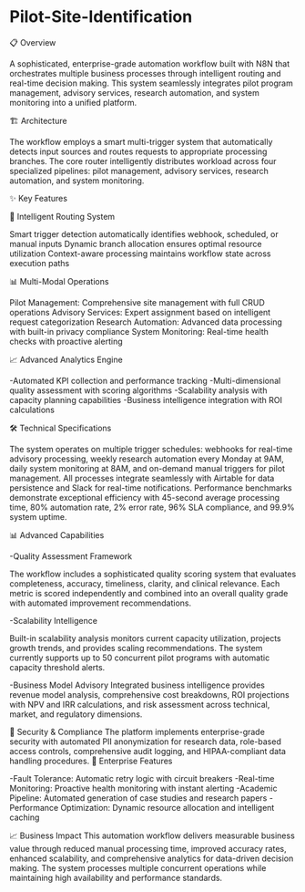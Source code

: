 # Pilot-Site-Identification
📋 Overview

A sophisticated, enterprise-grade automation workflow built with N8N that orchestrates multiple business processes through intelligent routing and real-time decision making. This system seamlessly integrates pilot program management, advisory services, research automation, and system monitoring into a unified platform.

🏗️ Architecture

The workflow employs a smart multi-trigger system that automatically detects input sources and routes requests to appropriate processing branches. The core router intelligently distributes workload across four specialized pipelines: pilot management, advisory services, research automation, and system monitoring.

✨ Key Features

🎯 Intelligent Routing System

Smart trigger detection automatically identifies webhook, scheduled, or manual inputs
Dynamic branch allocation ensures optimal resource utilization
Context-aware processing maintains workflow state across execution paths

📊 Multi-Modal Operations

Pilot Management: Comprehensive site management with full CRUD operations
Advisory Services: Expert assignment based on intelligent request categorization
Research Automation: Advanced data processing with built-in privacy compliance
System Monitoring: Real-time health checks with proactive alerting

📈 Advanced Analytics Engine

-Automated KPI collection and performance tracking
-Multi-dimensional quality assessment with scoring algorithms
-Scalability analysis with capacity planning capabilities
-Business intelligence integration with ROI calculations

🛠️ Technical Specifications

The system operates on multiple trigger schedules: webhooks for real-time advisory processing, weekly research automation every Monday at 9AM, daily system monitoring at 8AM, and on-demand manual triggers for pilot management. All processes integrate seamlessly with Airtable for data persistence and Slack for real-time notifications.
Performance benchmarks demonstrate exceptional efficiency with 45-second average processing time, 80% automation rate, 2% error rate, 96% SLA compliance, and 99.9% system uptime.

📊 Advanced Capabilities

-Quality Assessment Framework

The workflow includes a sophisticated quality scoring system that evaluates completeness, accuracy, timeliness, clarity, and clinical relevance. Each metric is scored independently and combined into an overall quality grade with automated improvement recommendations.

-Scalability Intelligence

Built-in scalability analysis monitors current capacity utilization, projects growth trends, and provides scaling recommendations. The system currently supports up to 50 concurrent pilot programs with automatic capacity threshold alerts.

-Business Model Advisory
Integrated business intelligence provides revenue model analysis, comprehensive cost breakdowns, ROI projections with NPV and IRR calculations, and risk assessment across technical, market, and regulatory dimensions.

🔐 Security & Compliance
The platform implements enterprise-grade security with automated PII anonymization for research data, role-based access controls, comprehensive audit logging, and HIPAA-compliant data handling procedures.
🚀 Enterprise Features

-Fault Tolerance: Automatic retry logic with circuit breakers
-Real-time Monitoring: Proactive health monitoring with instant alerting
-Academic Pipeline: Automated generation of case studies and research papers
-Performance Optimization: Dynamic resource allocation and intelligent caching

📈 Business Impact
This automation workflow delivers measurable business value through reduced manual processing time, improved accuracy rates, enhanced scalability, and comprehensive analytics for data-driven decision making. The system processes multiple concurrent operations while maintaining high availability and performance standards.









